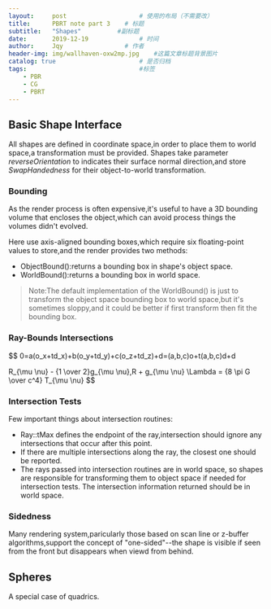 ```yaml
---
layout:     post   				    # 使用的布局（不需要改）
title:      PBRT note part 3	# 标题 
subtitle:   "Shapes"          #副标题
date:       2019-12-19 				# 时间
author:     Jqy					# 作者
header-img: img/wallhaven-oxw2mp.jpg 	#这篇文章标题背景图片
catalog: true 						# 是否归档
tags:								#标签
    - PBR
    - CG
    - PBRT
---
```


## Basic Shape Interface
All shapes are defined in coordinate space,in order to place them to world space,a transformation must be provided.
Shapes take parameter *reverseOrientation* to indicates their surface normal direction,and store *SwapHandedness* for their object-to-world transformation.

### Bounding
As the render process is often expensive,it's useful to have a 3D bounding volume that encloses the object,which can avoid process things the volumes didn't evolved.

Here use axis-aligned bounding boxes,which require six floating-point values to store,and the render provides two methods:
* ObjectBound():returns a bounding box in shape's object space.
* WorldBound():returns a bounding box in world space.
> Note:The default implementation of the WorldBound() is just to transform the object space bounding box to world space,but it's sometimes sloppy,and it could be better if first transform then fit the bounding box.

### Ray-Bounds Intersections

$$
0=a(o_x+td_x)+b(o_y+td_y)+c(o_z+td_z)+d=(a,b,c)o+t(a,b,c)d+d

R_{\mu \nu} - {1 \over 2}g_{\mu \nu}\,R + g_{\mu \nu} \Lambda
= {8 \pi G \over c^4} T_{\mu \nu}
$$

### Intersection Tests
Few important things about intersection routines:
* Ray::tMax defines the endpoint of the ray,intersection should ignore any intersections that occur after this point.
* If there are multiple intersections along the ray, the closest one should be reported.
* The rays passed into intersection routines are in world space, so shapes are responsible for transforming them to object space if needed for intersection tests. The intersection information returned should be in world space.

### Sidedness
Many rendering system,paricularly those based on scan line or z-buffer algorithms,support the concept of "one-sided"--the shape is visible if seen from the front but disappears when viewd from behind.

## Spheres
A special case of quadrics.
